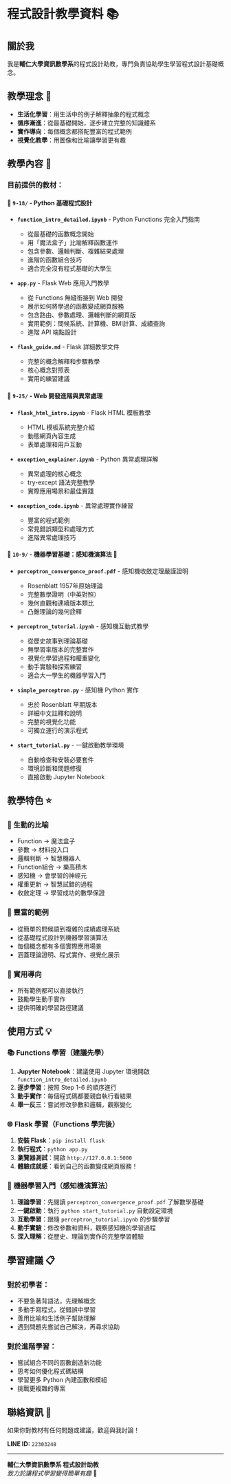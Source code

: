 # 程式設計教學資料 📚

## 關於我

我是**輔仁大學資訊數學系**的程式設計助教，專門負責協助學生學習程式設計基礎概念。

## 教學理念 🎯

- **生活化學習**：用生活中的例子解釋抽象的程式概念
- **循序漸進**：從最基礎開始，逐步建立完整的知識體系  
- **實作導向**：每個概念都搭配豐富的程式範例
- **視覺化教學**：用圖像和比喻讓學習更有趣

## 教學內容 📖

### 目前提供的教材：

#### 📁 `9-18/` - Python 基礎程式設計
- **`function_intro_detailed.ipynb`** - Python Functions 完全入門指南
  - 從最基礎的函數概念開始
  - 用「魔法盒子」比喻解釋函數運作
  - 包含參數、邏輯判斷、複雜結果處理
  - 進階的函數組合技巧
  - 適合完全沒有程式基礎的大學生

- **`app.py`** - Flask Web 應用入門教學
  - 從 Functions 無縫銜接到 Web 開發
  - 展示如何將學過的函數變成網頁服務
  - 包含路由、參數處理、邏輯判斷的網頁版
  - 實用範例：問候系統、計算機、BMI計算、成績查詢
  - 進階 API 端點設計

- **`flask_guide.md`** - Flask 詳細教學文件
  - 完整的概念解釋和步驟教學
  - 核心概念對照表
  - 實用的練習建議

#### 📁 `9-25/` - Web 開發進階與異常處理
- **`flask_html_intro.ipynb`** - Flask HTML 模板教學
  - HTML 模板系統完整介紹
  - 動態網頁內容生成
  - 表單處理和用戶互動

- **`exception_explainer.ipynb`** - Python 異常處理詳解
  - 異常處理的核心概念
  - try-except 語法完整教學
  - 實際應用場景和最佳實踐

- **`exception_code.ipynb`** - 異常處理實作練習
  - 豐富的程式範例
  - 常見錯誤類型和處理方式
  - 進階異常處理技巧

#### 📁 `10-9/` - 機器學習基礎：感知機演算法 🧠
- **`perceptron_convergence_proof.pdf`** - 感知機收斂定理嚴謹證明
  - Rosenblatt 1957年原始理論
  - 完整數學證明（中英對照）
  - 幾何直觀和連續版本類比
  - 凸錐理論的幾何詮釋

- **`perceptron_tutorial.ipynb`** - 感知機互動式教學
  - 從歷史故事到理論基礎
  - 無學習率版本的完整實作
  - 視覺化學習過程和權重變化
  - 動手實驗和探索練習
  - 適合大一學生的機器學習入門

- **`simple_perceptron.py`** - 感知機 Python 實作
  - 忠於 Rosenblatt 早期版本
  - 詳細中文註釋和說明
  - 完整的視覺化功能
  - 可獨立運行的演示程式

- **`start_tutorial.py`** - 一鍵啟動教學環境
  - 自動檢查和安裝必要套件
  - 環境診斷和問題修復
  - 直接啟動 Jupyter Notebook

## 教學特色 ⭐

### 🎨 生動的比喻
- Function → 魔法盒子
- 參數 → 材料投入口  
- 邏輯判斷 → 智慧機器人
- Function組合 → 樂高積木
- 感知機 → 會學習的神經元
- 權重更新 → 智慧試錯的過程
- 收斂定理 → 學習成功的數學保證

### 📝 豐富的範例
- 從簡單的問候語到複雜的成績處理系統
- 從基礎程式設計到機器學習演算法
- 每個概念都有多個實際應用場景
- 涵蓋理論證明、程式實作、視覺化展示

### 🔧 實用導向
- 所有範例都可以直接執行
- 鼓勵學生動手實作
- 提供明確的學習路徑建議

## 使用方式 💡

### 📚 Functions 學習（建議先學）
1. **Jupyter Notebook**：建議使用 Jupyter 環境開啟 `function_intro_detailed.ipynb`
2. **逐步學習**：按照 Step 1-6 的順序進行
3. **動手實作**：每個程式碼都要親自執行看結果
4. **舉一反三**：嘗試修改參數和邏輯，觀察變化

### 🌐 Flask 學習（Functions 學完後）
1. **安裝 Flask**：`pip install flask`
2. **執行程式**：`python app.py`
3. **瀏覽器測試**：開啟 `http://127.0.0.1:5000`
4. **體驗成就感**：看到自己的函數變成網頁服務！

### 🧠 機器學習入門（感知機演算法）
1. **理論學習**：先閱讀 `perceptron_convergence_proof.pdf` 了解數學基礎
2. **一鍵啟動**：執行 `python start_tutorial.py` 自動設定環境
3. **互動學習**：跟隨 `perceptron_tutorial.ipynb` 的步驟學習
4. **動手實驗**：修改參數和資料，觀察感知機的學習過程
5. **深入理解**：從歷史、理論到實作的完整學習體驗

## 學習建議 📋

### 對於初學者：
- 不要急著背語法，先理解概念
- 多動手寫程式，從錯誤中學習
- 善用比喻和生活例子幫助理解
- 遇到問題先嘗試自己解決，再尋求協助

### 對於進階學習：
- 嘗試組合不同的函數創造新功能
- 思考如何優化程式碼結構
- 學習更多 Python 內建函數和模組
- 挑戰更複雜的專案

## 聯絡資訊 📧

如果你對教材有任何問題或建議，歡迎與我討論！

**LINE ID:** `22303248`

---

**輔仁大學資訊數學系 程式設計助教**  
*致力於讓程式學習變得簡單有趣* 🚀
